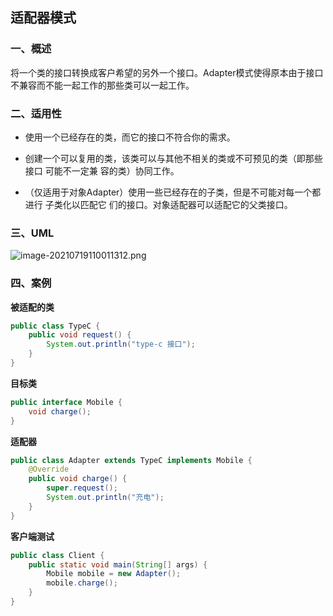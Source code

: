## 适配器模式

### 一、概述

将一个类的接口转换成客户希望的另外一个接口。Adapter模式使得原本由于接口不兼容而不能一起工作的那些类可以一起工作。

### 二、适用性

- 使用一个已经存在的类，而它的接口不符合你的需求。

- 创建一个可以复用的类，该类可以与其他不相关的类或不可预见的类（即那些接口 可能不一定兼
  容的类）协同工作。

- （仅适用于对象Adapter）使用一些已经存在的子类，但是不可能对每一个都进行 子类化以匹配它
  们的接口。对象适配器可以适配它的父类接口。

### 三、UML

![image-20210719110011312.png](https://blog-07.oss-cn-guangzhou.aliyuncs.com/picBak/image-20210719110011312.png)



### 四、案例

**被适配的类**

```java
public class TypeC {
    public void request() {
        System.out.println("type-c 接口");
    }
}
```

**目标类**

```java
public interface Mobile {
    void charge();
}
```

**适配器**

```java
public class Adapter extends TypeC implements Mobile {
    @Override
    public void charge() {
        super.request();
        System.out.println("充电");
    }
}
```

**客户端测试**

```java
public class Client {
    public static void main(String[] args) {
        Mobile mobile = new Adapter();
        mobile.charge();
    }
}
```